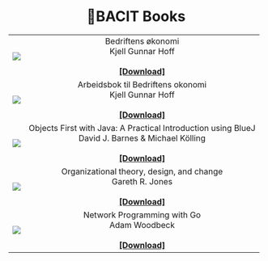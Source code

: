 <h1 align=center> 📕BACIT Books</h1>

<table>
   <tr>
      <td align="center">
         <img src="https://user-images.githubusercontent.com/27065646/155727720-ad8eb755-b388-449f-b7f6-e7612e66f243.jpg">
      </td>
      <td align="center">
         Bedriftens økonomi <br> Kjell Gunnar Hoff
         <br>
         <br>
         <b>
         <a href="https://www.dropbox.com/s/tvo52d4prbhwmla/Bedriftens%20okonomi%20-%20Kjell%20Gunnar%20Hoff.pdf?dl=1">[Download]</a>
         <b>
      </td>
   </tr>
   <tr>
      <td align="center">
         <img src="https://user-images.githubusercontent.com/27065646/155730839-29cc4250-c4c9-4c42-8606-e1e2d4a4ae3f.jpg">
      </td>
      <td align="center">
         Arbeidsbok til Bedriftens okonomi <br> Kjell Gunnar Hoff
         <br>
         <br>
         <b>
         <a href="https://www.dropbox.com/s/rzc3a2c2xvwu31c/Arbeidsbok%20til%20Bedriftens%20okonomi%20-%20Kjell%20Gunnar%20Hoff.pdf?dl=1">[Download]</a>
         <b>
      </td>
   </tr>
   <tr>
      <td align="center">
         <img src="https://user-images.githubusercontent.com/27065646/155732311-ffb4078c-f2b7-47e9-8903-efcc870bc623.jpg">
      </td>
      <td align="center">
         Objects First with Java: A Practical Introduction using BlueJ <br> David J. Barnes & Michael Kölling
         <br>
         <br>
         <b>
         <a href="https://www.dropbox.com/s/s68rs34bmdtbdg2/David_Barnes_Michael_Kolling_-_Objects_First_with_Java__A_Practical_Introduction_Using_BlueJ-Pearson_2016.pdf?dl=1">[Download]</a>
         <b>
      </td>
   </tr>
   <tr>
      <td align="center">
         <img src="https://user-images.githubusercontent.com/27065646/158973018-018f4b41-a42d-4ae6-9f06-d63f23261ced.png">
      </td>
      <td align="center">
         Organizational theory, design, and change <br> Gareth R. Jones
         <br>
         <br>
         <b>
         <a href="https://www.dropbox.com/s/qd32ozospl0r8qr/Jones%2C%20Gareth%20R.%20-%20Organizational%20theory%2C%20design%2C%20and%20change-Pearson%20%282013%29.pdf?dl=1">[Download]</a>
         <b>
      </td>
   </tr>
   <tr>
      <td align="center">
         <img src="https://user-images.githubusercontent.com/27065646/158973503-81bb85e8-a9c5-44e1-b9e4-238853879b70.png">
      </td>
      <td align="center">
         Network Programming with Go <br> Adam Woodbeck
         <br>
         <br>
         <b>
         <a href="https://www.dropbox.com/s/7zvtaeph9gtry9t/Adam%20Woodbeck%20-%20Network%20Programming%20with%20Go_%20Learn%20to%20Code%20Secure%20and%20Reliable%20Network%20Services%20from%20Scratch%20%282021%2C%20No%20Starch%20Press%29%20-%20libgen.li.pdf?dl=1">[Download]</a>
         <b>
      </td>
   </tr>
</table>


